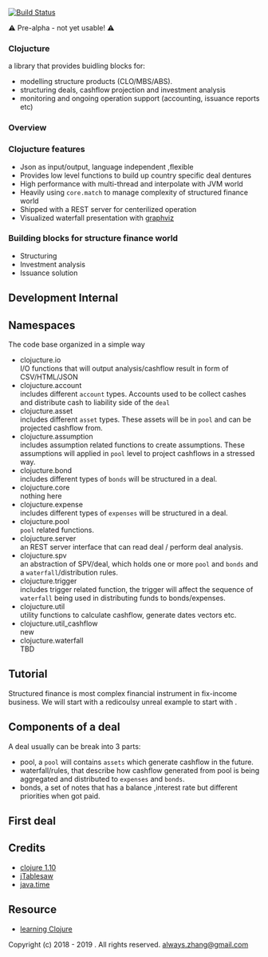 [![Build Status](https://travis-ci.com/yellowbean/clojucture.svg?branch=master)](https://travis-ci.com/yellowbean/clojucture)

:warning: Pre-alpha - not yet usable! :warning: 

### Clojucture
a library that provides buidling blocks for:
* modelling structure products (CLO/MBS/ABS).
* structuring deals, cashflow projection and investment analysis
* monitoring and ongoing operation support (accounting, issuance reports etc)


### Overview
### Clojucture features
* Json as input/output, language independent ,flexible
* Provides low level functions to build up country specific deal dentures
* High performance with multi-thread and interpolate with JVM world
* Heavily using `core.match` to manage complexity of structured finance world
* Shipped with a REST server for centerilized operation
* Visualized waterfall presentation with [graphviz](https://www.graphviz.org/)
### Building blocks for structure finance world
* Structuring
* Investment analysis
* Issuance solution

Development Internal
----

Namespaces
-----
The code base organized in a simple way

* clojucture.io  
    I/O functions that will output analysis/cashflow result in form of CSV/HTML/JSON
* clojucture.account  
    includes different `account` types. Accounts used to be collect cashes and distribute cash to liability side of the `deal`
* clojucture.asset  
    includes different `asset` types. These assets will be in `pool` and can be projected cashflow from.
* clojucture.assumption  
    includes assumption related functions to create assumptions. These assumptions will applied in `pool` level to project cashflows in a stressed way.
* clojucture.bond  
    includes different types of `bonds` will be structured in a deal.
* clojucture.core  
    nothing here 
* clojucture.expense  
    includes different types of `expenses` will be structured in a deal.
* clojucture.pool  
    `pool` related functions.
* clojucture.server  
    an REST server interface that can read deal / perform deal analysis.
* clojucture.spv  
    an abstraction of SPV/deal, which holds one or more `pool` and `bonds` and a `waterfall`/distribution rules.
* clojucture.trigger  
    includes trigger related function, the trigger will affect the sequence of `waterfall` being used  in distributing funds to bonds/expenses.
* clojucture.util  
    utility functions to calculate cashflow, generate dates vectors etc.
* clojucture.util_cashflow  
    new
* clojucture.waterfall  
    TBD

Tutorial
-----
Structured finance is most complex financial instrument in fix-income business. We will start with a redicoulsy unreal example to start with .

Components of a deal
------
A deal usually can be break into 3 parts:
* pool, a `pool` will contains `assets` which generate cashflow in the future.
* waterfall/rules, that describe how cashflow generated from pool is being aggregated and distributed to `expenses` and `bonds`.
* bonds, a set of notes that has a balance ,interest rate but different priorities when got paid.

First deal
------



Credits
----
* [clojure 1.10](https://clojure.github.io/clojure/) 
* [jTablesaw](https://jtablesaw.github.io/tablesaw/)
* [java.time](http://dm3.github.io/clojure.java-time/index.html)

Resource
----
* [learning Clojure](https://practicalli.github.io/clojure/)



Copyright (c) 2018 - 2019 . All rights reserved.
always.zhang@gmail.com 
